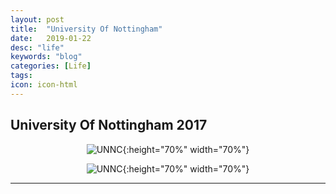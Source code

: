 ```yaml
---
layout: post
title:  "University Of Nottingham"
date:   2019-01-22
desc: "life"
keywords: "blog"
categories: [Life]
tags: 
icon: icon-html
---
```


## University Of Nottingham 2017

<div style="text-align:center" markdown="1">

![UNNC](https://user-images.githubusercontent.com/40975373/55287628-2a1bc000-53f7-11e9-8992-574f70c8467e.jpeg){:height="70%" width="70%"}

![UNNC](https://user-images.githubusercontent.com/40975373/55287631-3acc3600-53f7-11e9-8fdd-057e74c684dc.jpeg){:height="70%" width="70%"}

</div>

---